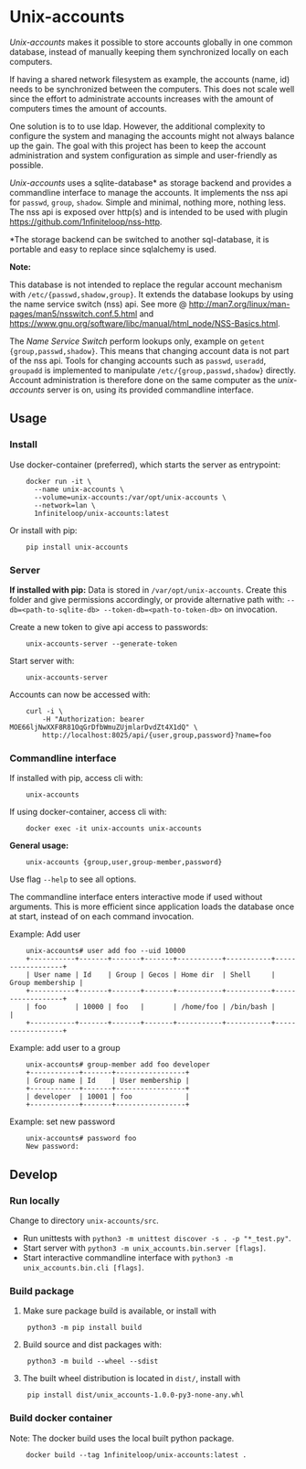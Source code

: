 # Unix-accounts

_Unix-accounts_ makes it possible to store accounts globally in one common
database, instead of manually keeping them synchronized locally on each
computers.

If having a shared network filesystem as example, the accounts (name, id) needs
to be synchronized between the computers. This does not scale well since the
effort to administrate accounts increases with the amount of computers times
the amount of accounts.

One solution is to to use ldap. However, the additional complexity to configure
the system and managing the accounts might not always balance up the gain. The
goal with this project has been to keep the account administration and system
configuration as simple and user-friendly as possible.

_Unix-accounts_ uses a sqlite-database* as storage backend and provides a
commandline interface to manage the accounts. It implements the nss api for
`passwd`, `group`, `shadow`. Simple and minimal, nothing more, nothing less.
The nss api is exposed over http(s) and is intended to be used with plugin
<https://github.com/1nfiniteloop/nss-http>.

*The storage backend can be switched to another sql-database, it is portable
and easy to replace since sqlalchemy is used.

__Note:__

This database is not intended to replace the regular account mechanism with
`/etc/{passwd,shadow,group}`. It extends the database lookups by using the name
service switch (nss) api. See more @
<http://man7.org/linux/man-pages/man5/nsswitch.conf.5.html>
and <https://www.gnu.org/software/libc/manual/html_node/NSS-Basics.html>.

The _Name Service Switch_ perform lookups only, example on
`getent {group,passwd,shadow}`. This means that changing account data is not
part of the nss api. Tools for changing accounts such as `passwd`, `useradd`,
`groupadd` is implemented to manipulate `/etc/{group,passwd,shadow}` directly.
Account administration is therefore done on the same computer as the
_unix-accounts_ server is on, using its provided commandline interface.

## Usage

### Install

Use docker-container (preferred), which starts the server as entrypoint:

        docker run -it \
          --name unix-accounts \
          --volume=unix-accounts:/var/opt/unix-accounts \
          --network=lan \
          1nfiniteloop/unix-accounts:latest

Or install with pip:

        pip install unix-accounts

### Server

__If installed with pip:__ Data is stored in `/var/opt/unix-accounts`. Create
this folder and give permissions accordingly, or provide alternative path with:
`--db=<path-to-sqlite-db> --token-db=<path-to-token-db>` on invocation.

Create a new token to give api access to passwords:

        unix-accounts-server --generate-token

Start server with:

        unix-accounts-server

Accounts can now be accessed with:

        curl -i \
            -H "Authorization: bearer MOE66ljNwXXF8R81OqGrDfbWmuZUjmlarDvdZt4X1dQ" \
            http://localhost:8025/api/{user,group,password}?name=foo

### Commandline interface

If installed with pip, access cli with:

        unix-accounts

If using docker-container, access cli with:

        docker exec -it unix-accounts unix-accounts

__General usage:__

        unix-accounts {group,user,group-member,password}

Use flag `--help` to see all options.

The commandline interface enters interactive mode if used without arguments.
This is more efficient since application loads the database once at start,
instead of on each command invocation.

Example: Add user

        unix-accounts# user add foo --uid 10000
        +-----------+-------+-------+-------+-----------+-----------+------------------+
        | User name | Id    | Group | Gecos | Home dir  | Shell     | Group membership |
        +-----------+-------+-------+-------+-----------+-----------+------------------+
        | foo       | 10000 | foo   |       | /home/foo | /bin/bash |                  |
        +-----------+-------+-------+-------+-----------+-----------+------------------+

Example: add user to a group

        unix-accounts# group-member add foo developer
        +------------+-------+-----------------+
        | Group name | Id    | User membership |
        +------------+-------+-----------------+
        | developer  | 10001 | foo             |
        +------------+-------+-----------------+

Example: set new password

        unix-accounts# password foo
        New password:

## Develop

### Run locally

Change to directory `unix-accounts/src`.

* Run unittests with `python3 -m unittest discover -s . -p "*_test.py"`.
* Start server with `python3 -m unix_accounts.bin.server [flags]`.
* Start interactive commandline interface with `python3 -m unix_accounts.bin.cli [flags]`.

### Build package

1. Make sure package build is available, or install with

        python3 -m pip install build

2. Build source and dist packages with:

        python3 -m build --wheel --sdist

3. The built wheel distribution is located in `dist/`, install with

        pip install dist/unix_accounts-1.0.0-py3-none-any.whl

### Build docker container

Note: The docker build uses the local built python package.

        docker build --tag 1nfiniteloop/unix-accounts:latest .
